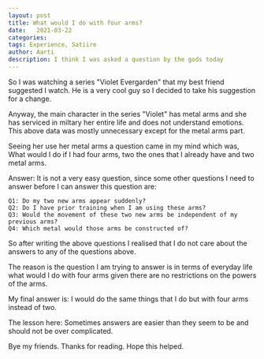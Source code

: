 ```yaml
---
layout: post
title: What would I do with four arms?
date:   2021-03-22
categories:
tags: Experience, Satiire
author: Aarti
description: I think I was asked a question by the gods today
---
```


<!--more-->

So I was watching a series "Violet Evergarden" that my best friend suggested I watch. 
He is a very cool guy so I decided to take his suggestion for a change. 

Anyway, the main character in the series "Violet" has metal arms and she has serviced 
in miltary her entire life and does not understand emotions. 
This above data was mostly unnecessary except for the metal arms part. 

Seeing her use her metal arms a question came in my mind which was, What would I do if I 
had four arms, two the ones that I already have and two metal arms.

Answer: It is not a very easy question, since some other questions I need to answer before I can answer this 
question are:

    Q1: Do my two new arms appear suddenly?
    Q2: Do I have prior training when I am using these arms?
    Q3: Would the movement of these two new arms be independent of my previous arms?
    Q4: Which metal would those arms be constructed of?


So after writing the above questions I realised that I do not care about the answers to 
any of the questions above. 

The reason is the question I am trying to answer is in terms of everyday life what would I 
do with four arms given there are no restrictions on the powers of the arms. 

My final answer is: I would do the same things that I do but with four arms instead of two. 

The lesson here: Sometimes answers are easier than they seem to be and should not be over complicated. 

Bye my friends. Thanks for reading. Hope this helped. 




















